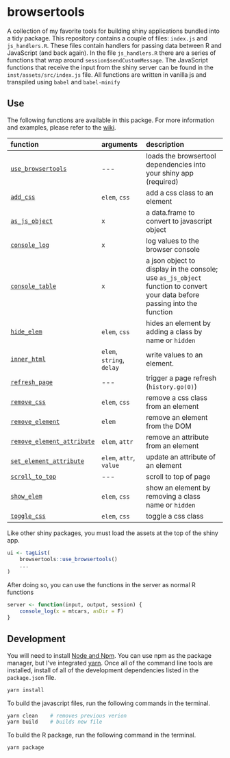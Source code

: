 # browsertools

A collection of my favorite tools for building shiny applications bundled into a tidy package. This repository contains a couple of files: `index.js` and `js_handlers.R`. These files contain handlers for passing data between R and JavaScript (and back again). In the file `js_handlers.R` there are a series of functions that wrap around `session$sendCustomMessage`.  The JavaScript functions that receive the input from the shiny server can be found in the `inst/assets/src/index.js` file. All functions are written in vanilla js and transpiled using `babel` and `babel-minify`

## Use

The following functions are available in this packge. For more information and examples, please refer to the [wiki](https://github.com/davidruvolo51/browsertools/wiki).

| function              | arguments | description | 
| :-------              | :-------- | :---------- |
| [`use_browsertools`](#use_browsertools) | --- | loads the browsertool dependencies into your shiny app (required)
| [`add_css`](#add_css) | `elem`, `css` | add a css class to an element
| [`as_js_object`](#as_js_object) | `x` | a data.frame to convert to javascript object
| [`console_log`](#console_log) | `x` | log values to the browser console
| [`console_table`](#console_table) | `x` | a json object to display in the console; use `as_js_object` function to convert your data before passing into the function
| [`hide_elem`](#hide_elem) | `elem`, `css` | hides an element by adding a class by name or `hidden` 
| [`inner_html`](#inner_html) | `elem`, `string`, `delay` | write values to an element. 
| [`refresh_page`](#refresh_page) |  --- | trigger a page refresh (`history.go(0)`)
| [`remove_css`](#remove_css) | `elem`, `css` | remove a css class from an element
| [`remove_element`](#remove_element) | `elem` | remove an element from the DOM
| [`remove_element_attribute`](#remove_element_attribute) | `elem`, `attr` | remove an attribute from an element
| [`set_element_attribute`](#set_element_attribute) | `elem`, `attr`, `value` | update an attribute of an element 
| [`scroll_to_top`](#scroll_to_top) | --- | scroll to top of page
| [`show_elem`](#show_elem) | `elem`, `css` | show an element by removing a class name or `hidden`
| [`toggle_css`](#toggle_css) | `elem`, `css` | toggle a css class


Like other shiny packages, you must load the assets at the top of the shiny app.

```r
ui <- tagList(
    browsertools::use_browsertools()
    ...
)
```

After doing so, you can use the functions in the server as normal R functions

```r
server <- function(input, output, session) {
    console_log(x = mtcars, asDir = F)
}
```

## Development

You will need to install [Node and Npm](https://nodejs.org/en/). You can use npm as the package manager, but I've integrated [yarn](https://yarnpkg.com/getting-started/install). Once all of the command line tools are installed, install of all of the development dependencies listed in the `package.json` file.

```bash
yarn install
```

To build the javascript files, run the following commands in the terminal.

```bash
yarn clean    # removes previous verion
yarn build    # builds new file
```

To build the R package, run the following command in the terminal.

```bash
yarn package
```